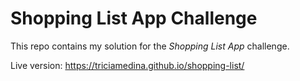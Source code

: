 # Shopping List App Challenge

This repo contains my solution for the *Shopping List App* challenge.

Live version: <a href="hhttps://triciamedina.github.io/shopping-list/" target="_blank">https://triciamedina.github.io/shopping-list/</a>
